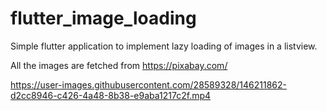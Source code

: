 # flutter_image_loading

Simple flutter application to implement lazy loading of images in a listview.

All the images are fetched from https://pixabay.com/

https://user-images.githubusercontent.com/28589328/146211862-d2cc8946-c426-4a48-8b38-e9aba1217c2f.mp4

